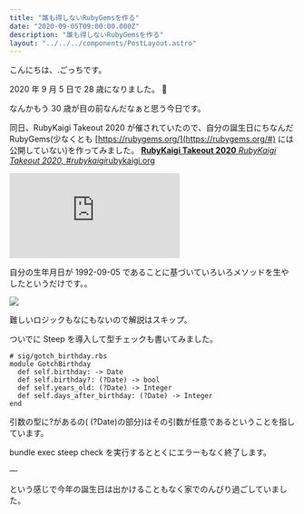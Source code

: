 ```yaml
---
title: "誰も得しないRubyGemsを作る"
date: "2020-09-05T09:00:00.000Z"
description: "誰も得しないRubyGemsを作る"
layout: "../../../components/PostLayout.astro"
---
```


こんにちは、.ごっちです。

2020 年 9 月 5 日で 28 歳になりました。 🎂

なんかもう 30 歳が目の前なんだなぁと思う今日です。

同日、RubyKaigi Takeout 2020 が催されていたので、自分の誕生日にちなんだ RubyGems(少なくとも [https://rubygems.org/](https://rubygems.org/#) には公開していない)を作ってみました。
[**RubyKaigi Takeout 2020**
*RubyKaigi Takeout 2020, #rubykaigi*rubykaigi.org](https://rubykaigi.org/2020-takeout)

<iframe src="https://medium.com/media/40d96c50372e0eafbdec3c453eb6740f" frameborder=0></iframe>

自分の生年月日が 1992-09-05 であることに基づいていろいろメソッドを生やしたというだけです。。

![](https://cdn-images-1.medium.com/max/2000/1*vQa_zQD_4FDiK3lMvPB4ug.png)

難しいロジックもなにもないので解説はスキップ。

ついでに Steep を導入して型チェックも書いてみました。

    # sig/gotch_birthday.rbs
    module GotchBirthday
      def self.birthday: -> Date
      def self.birthday?: (?Date) -> bool
      def self.years_old: (?Date) -> Integer
      def self.days_after_birthday: (?Date) -> Integer                       end

引数の型に?があるの( (?Date)の部分)はその引数が任意であるということを指しています。

bundle exec steep check を実行するととくにエラーもなく終了します。

—

という感じで今年の誕生日は出かけることもなく家でのんびり過ごしていました。
